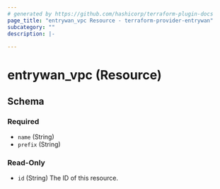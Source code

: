 ```yaml
---
# generated by https://github.com/hashicorp/terraform-plugin-docs
page_title: "entrywan_vpc Resource - terraform-provider-entrywan"
subcategory: ""
description: |-
  
---
```


# entrywan_vpc (Resource)





<!-- schema generated by tfplugindocs -->
## Schema

### Required

- `name` (String)
- `prefix` (String)

### Read-Only

- `id` (String) The ID of this resource.
